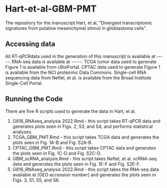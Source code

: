 # Hart-et-al-GBM-PMT
The repository for the manuscript Hart, et al, "Divergent transcriptomic signatures from putative mesenchymal stimuli in glioblastoma cells".

## Accessing data
All RT-qPCRdata used in the generation of this manuscript is available at -----. RNA-seq data is available at -----. TCGA tumor data used to generate Figure 1 is available from cBioPortal. CPTAC data used to generate Figure 1 is avaliable from the NCI proteomic Data Commons. Single-cell RNA sequencing data from Neftel, et al. is available from the Broad Institute Single-Cell Portal.  

## Running the Code
There are five R scripts used to generate the data in Hart, et al. 
1) G816_RNAseq_analysis 2022.Rmd - this script takes RT-qPCR data and generates plots seen in Figs. 2, S3, and S4, and performs statistical analyses. 
2) TCGA_GBM_PMT.Rmd - this script takes TCGA data and generates the plots seen in Fig. 1A-B and Fig. S2A-B. 
3) CPTAC_GBM_PMT.Rmd - this script takes CPTAC data and generates the plots seen in Fig. 1C-D and Fig. S2C-D. 
4) GBM_scRNA_analysis.Rmd - this script takes Neftel, et al. scRNA-seq data and generates the plots seen in Fig. 1E-F and Fig. S2E-F. 
5) G816_RNAseq_analysis 2022.Rmd - this script takes the RNA-seq data available at [GEO accession number] and generates the plots seen in Figs. 3, S1, S5, and S6.
